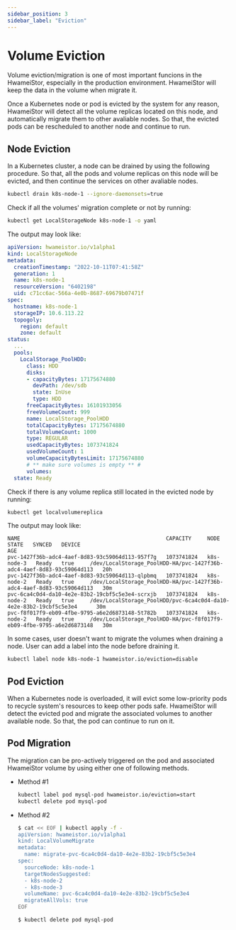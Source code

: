 ```yaml
---
sidebar_position: 3
sidebar_label: "Eviction"
---
```


# Volume Eviction

Volume eviction/migration is one of most important funcions in the HwameiStor,
especially in the production environment. HwameiStor will keep the data in the
volume when migrate it.

Once a Kubernetes node or pod is evicted by the system for any reason, HwameiStor
will detect all the volume replicas located on this node, and automatically migrate
them to other avaliable nodes. So that, the evicted pods can be rescheduled to another
node and continue to run.

## Node Eviction

In a Kubernetes cluster, a node can be drained by using the following procedure.
So that, all the pods and volume replicas on this node will be evicted, and then
continue the services on other avaliable nodes.

```bash
kubectl drain k8s-node-1 --ignore-daemonsets=true
```

Check if all the volumes' migration complete or not by running:

```bash
kubectl get LocalStorageNode k8s-node-1 -o yaml
```

The output may look like:

```yaml
apiVersion: hwameistor.io/v1alpha1
kind: LocalStorageNode
metadata:
  creationTimestamp: "2022-10-11T07:41:58Z"
  generation: 1
  name: k8s-node-1
  resourceVersion: "6402198"
  uid: c71cc6ac-566a-4e0b-8687-69679b07471f
spec:
  hostname: k8s-node-1
  storageIP: 10.6.113.22
  topogoly:
    region: default
    zone: default
status:
  ...
  pools:
    LocalStorage_PoolHDD:
      class: HDD
      disks:
      - capacityBytes: 17175674880
        devPath: /dev/sdb
        state: InUse
        type: HDD
      freeCapacityBytes: 16101933056
      freeVolumeCount: 999
      name: LocalStorage_PoolHDD
      totalCapacityBytes: 17175674880
      totalVolumeCount: 1000
      type: REGULAR
      usedCapacityBytes: 1073741824
      usedVolumeCount: 1
      volumeCapacityBytesLimit: 17175674880
      # ** make sure volumes is empty ** #
      volumes:  
  state: Ready  
```

Check if there is any volume replica still located in the evicted node by running:

```bash
kubectl get localvolumereplica
```

The output may look like:

```console
NAME                                              CAPACITY     NODE         STATE   SYNCED   DEVICE                                                                  AGE
pvc-1427f36b-adc4-4aef-8d83-93c59064d113-957f7g   1073741824   k8s-node-3   Ready   true     /dev/LocalStorage_PoolHDD-HA/pvc-1427f36b-adc4-4aef-8d83-93c59064d113   20h
pvc-1427f36b-adc4-4aef-8d83-93c59064d113-qlpbmq   1073741824   k8s-node-2   Ready   true     /dev/LocalStorage_PoolHDD-HA/pvc-1427f36b-adc4-4aef-8d83-93c59064d113   30m
pvc-6ca4c0d4-da10-4e2e-83b2-19cbf5c5e3e4-scrxjb   1073741824   k8s-node-2   Ready   true     /dev/LocalStorage_PoolHDD/pvc-6ca4c0d4-da10-4e2e-83b2-19cbf5c5e3e4      30m
pvc-f8f017f9-eb09-4fbe-9795-a6e2d6873148-5t782b   1073741824   k8s-node-2   Ready   true     /dev/LocalStorage_PoolHDD-HA/pvc-f8f017f9-eb09-4fbe-9795-a6e2d6873148   30m
```

In some cases, user doesn't want to migrate the volumes when draining a node.
User can add a label into the node before draining it.

```bash
kubectl label node k8s-node-1 hwameistor.io/eviction=disable
```

## Pod Eviction

When a Kubernetes node is overloaded, it will evict some low-priority pods to
recycle system's resources to keep other pods safe. HwameiStor will detect the
evicted pod and migrate the associated volumes to another available node.
So that, the pod can continue to run on it.

## Pod Migration

The migration can be pro-actively triggered on the pod and associated HwameiStor
volume by using either one of following methods.

- Method #1

    ```bash
    kubectl label pod mysql-pod hwameistor.io/eviction=start
    kubectl delete pod mysql-pod
    ```

- Method #2

    ```bash
    $ cat << EOF | kubectl apply -f -
    apiVersion: hwameistor.io/v1alpha1
    kind: LocalVolumeMigrate
    metadata:
      name: migrate-pvc-6ca4c0d4-da10-4e2e-83b2-19cbf5c5e3e4
    spec:
      sourceNode: k8s-node-1
      targetNodesSuggested: 
      - k8s-node-2
      - k8s-node-3
      volumeName: pvc-6ca4c0d4-da10-4e2e-83b2-19cbf5c5e3e4
      migrateAllVols: true
    EOF

    $ kubectl delete pod mysql-pod
    ```
